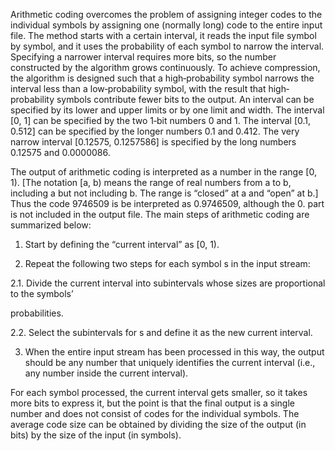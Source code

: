 Arithmetic coding overcomes the problem of assigning integer codes to the individual symbols  by assigning one (normally long) code to the entire input file. The method starts with a certain interval, it reads the input file symbol by symbol, and it uses the probability of each symbol to  narrow  the  interval.   Specifying  a  narrower  interval  requires  more  bits,  so  the  number constructed  by  the  algorithm   grows  continuously.  To  achieve  compression,  the  algorithm  is designed  such  that a  high‐probability  symbol narrows  the interval less  than a  low‐probability symbol,  with  the  result  that  high‐probability  symbols  contribute  fewer  bits  to  the  output.  An interval can be specified by its lower and upper limits or by one limit and width. The interval [0, 1] can be specified by the two 1‐bit numbers 0 and 1. The interval [0.1, 0.512] can be specified by the longer numbers 0.1 and 0.412. The very narrow interval [0.12575, 0.1257586] is specified by the long numbers 0.12575 and 0.0000086.

The output of arithmetic coding is interpreted as a number in the range [0, 1). [The notation [a, b) means the range of real numbers from a to b, including a but not including b. The range is “closed” at a and “open” at b.] Thus the code 9746509 is be interpreted as 0.9746509, although the 0. part is not included in the output file.
The main steps of arithmetic coding are summarized below:

1. Start by defining the “current interval” as [0, 1).

2. Repeat the following two steps for each symbol s in the input stream:

2.1. Divide the current interval into subintervals whose sizes  are proportional to the symbols’

probabilities.

2.2. Select the subintervals for s and define it as the new current interval.

3. When the entire input stream has been processed in this way, the output should be any number that uniquely identifies the current interval (i.e., any number inside the current interval).

For each symbol processed, the current interval gets smaller, so it takes more bits to express it, but the point is that the final output is a single number and does not consist of codes for the individual symbols. The average code size can be obtained by dividing the size of the output (in bits) by the size of the input (in symbols).
